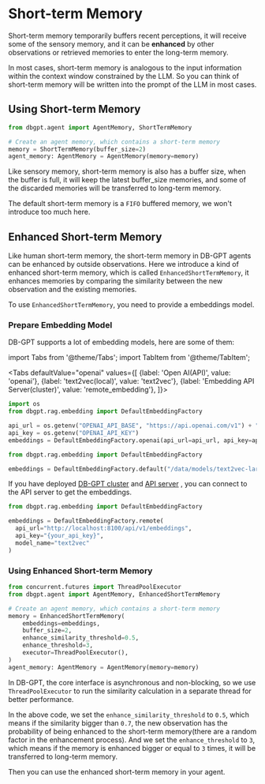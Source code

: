 # Short-term Memory

Short-term memory temporarily buffers recent perceptions, it will receive  some of the 
sensory memory, and it can be **enhanced** by other observations or retrieved memories to 
enter the long-term memory.

In most cases, short-term memory is analogous to the input information within the context
window constrained by the LLM.
So you can think of short-term memory will be written into the prompt of the LLM in most cases.

## Using Short-term Memory

```py
from dbgpt.agent import AgentMemory, ShortTermMemory

# Create an agent memory, which contains a short-term memory
memory = ShortTermMemory(buffer_size=2)
agent_memory: AgentMemory = AgentMemory(memory=memory)
```

Like sensory memory, short-term memory is also has a buffer size, when the buffer is full,
it will keep the latest buffer_size memories, and some of the discarded memories will 
be transferred to long-term memory.

The default short-term memory is a `FIFO` buffered memory, we won't introduce too much here.

## Enhanced Short-term Memory

Like human short-term memory, the short-term memory in DB-GPT agents can be enhanced by outside observations.
Here we introduce a kind of enhanced short-term memory, which is called `EnhancedShortTermMemory`, 
it enhances memories by comparing the similarity between the new observation and the existing memories.

To use `EnhancedShortTermMemory`, you need to provide a embeddings model.

### Prepare Embedding Model

DB-GPT supports 
a lot of embedding models, here are some of them:

import Tabs from '@theme/Tabs';
import TabItem from '@theme/TabItem';

<Tabs
  defaultValue="openai"
  values={[
    {label: 'Open AI(API)', value: 'openai'},
    {label: 'text2vec(local)', value: 'text2vec'},
    {label: 'Embedding API Server(cluster)', value: 'remote_embedding'},
  ]}>

  <TabItem value="openai">

```py
import os
from dbgpt.rag.embedding import DefaultEmbeddingFactory

api_url = os.getenv("OPENAI_API_BASE", "https://api.openai.com/v1") + "/embeddings"
api_key = os.getenv("OPENAI_API_KEY")
embeddings = DefaultEmbeddingFactory.openai(api_url=api_url, api_key=api_key)
```
  </TabItem>

  <TabItem value="text2vec">

```py
from dbgpt.rag.embedding import DefaultEmbeddingFactory

embeddings = DefaultEmbeddingFactory.default("/data/models/text2vec-large-chinese")
```
</TabItem>

<TabItem value="remote_embedding">

If you have deployed [DB-GPT cluster](../../../installation/model_service/cluster) and 
[API server](../../../installation/advanced_usage/OpenAI_SDK_call)
, you can connect to the API server to get the embeddings.

```py
from dbgpt.rag.embedding import DefaultEmbeddingFactory

embeddings = DefaultEmbeddingFactory.remote(
  api_url="http://localhost:8100/api/v1/embeddings",
  api_key="{your_api_key}",
  model_name="text2vec"
)
```

</TabItem>
</Tabs>

### Using Enhanced Short-term Memory

```py
from concurrent.futures import ThreadPoolExecutor
from dbgpt.agent import AgentMemory, EnhancedShortTermMemory

# Create an agent memory, which contains a short-term memory
memory = EnhancedShortTermMemory(
    embeddings=embeddings,
    buffer_size=2,
    enhance_similarity_threshold=0.5,
    enhance_threshold=3,
    executor=ThreadPoolExecutor(),
)
agent_memory: AgentMemory = AgentMemory(memory=memory)
```
In DB-GPT, the core interface is asynchronous and non-blocking, so we use `ThreadPoolExecutor` to 
run the similarity calculation in a separate thread for better performance.

In the above code, we set the `enhance_similarity_threshold` to `0.5`, which means if the 
similarity bigger than `0.7`, the new observation has the probability of being enhanced to the
short-term memory(there are a random factor in the enhancement process).
And we set the `enhance_threshold` to `3`, which means if the memory is enhanced bigger or equal to `3` times, 
it will be transferred to long-term memory.

Then you can use the enhanced short-term memory in your agent.

